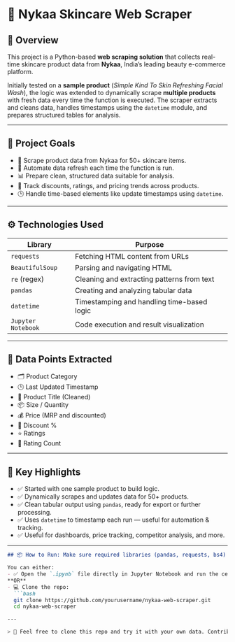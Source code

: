 # 🧼 Nykaa Skincare Web Scraper

## 📌 Overview

This project is a Python-based **web scraping solution** that collects real-time skincare product data from **Nykaa**, India’s leading beauty e-commerce platform.

Initially tested on a **sample product** (*Simple Kind To Skin Refreshing Facial Wash*), the logic was extended to dynamically scrape **multiple products** with fresh data every time the function is executed. The scraper extracts and cleans data, handles timestamps using the `datetime` module, and prepares structured tables for analysis.

---

## 🎯 Project Goals

- 🧪 Scrape product data from Nykaa for 50+ skincare items.
- 🔁 Automate data refresh each time the function is run.
- 📊 Prepare clean, structured data suitable for analysis.
- 🧼 Track discounts, ratings, and pricing trends across products.
- 🕒 Handle time-based elements like update timestamps using `datetime`.

---

## ⚙️ Technologies Used

| Library        | Purpose                                      |
|----------------|-----------------------------------------------|
| `requests`     | Fetching HTML content from URLs               |
| `BeautifulSoup`| Parsing and navigating HTML                   |
| `re` (regex)   | Cleaning and extracting patterns from text    |
| `pandas`       | Creating and analyzing tabular data           |
| `datetime`     | Timestamping and handling time-based logic    |
| `Jupyter Notebook` | Code execution and result visualization  |

---

## 📑 Data Points Extracted

- 🗂 Product Category
- 🕒 Last Updated Timestamp
- 🧴 Product Title (Cleaned)
- 📦 Size / Quantity
- 💰 Price (MRP and discounted)
- 🎯 Discount %
- ⭐ Ratings
- 👥 Rating Count

---

## 🧠 Key Highlights

- ✅ Started with one sample product to build logic.
- ✅ Dynamically scrapes and updates data for 50+ products.
- ✅ Clean tabular output using `pandas`, ready for export or further processing.
- ✅ Uses `datetime` to timestamp each run — useful for automation & tracking.
- ✅ Useful for dashboards, price tracking, competitor analysis, and more.

---

```markdown
## 📦 How to Run: Make sure required libraries (pandas, requests, bs4) are installed.

You can either:
- ✅ Open the `.ipynb` file directly in Jupyter Notebook and run the cells step-by-step  
**OR**
- 💻 Clone the repo:
  ```bash
  git clone https://github.com/yourusername/nykaa-web-scraper.git
  cd nykaa-web-scraper

---

> 💬 Feel free to clone this repo and try it with your own data. Contributions welcome!

